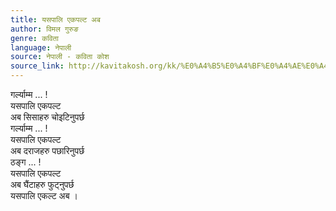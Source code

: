 ```yaml
---
title: यसपालि एकपल्ट अब
author: विमल गुरुङ
genre: कविता
language: नेपाली
source: नेपाली - कविता कोश
source_link: http://kavitakosh.org/kk/%E0%A4%B5%E0%A4%BF%E0%A4%AE%E0%A4%B2_%E0%A4%97%E0%A5%81%E0%A4%B0%E0%A5%81%E0%A4%99
---
```


गर्ल्याम्म ... !  
यसपालि एकपल्ट  
अब सिसाहरु चोइटिनुपर्छ  
गर्ल्याम्म ... !  
यसपालि एकपल्ट  
अब दराजहरु पछारिनुपर्छ  
ठङ्ग ... !  
यसपालि एकपल्ट  
अब घैंटाहरु फुट्नुपर्छ  
यसपालि एकल्ट अब ।
